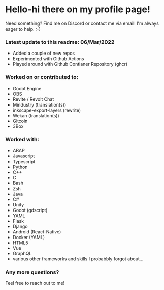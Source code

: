 # Hello-hi there on my profile page!
Need something? Find me on Discord or contact me via email! I'm always eager to help. :-)

### Latest update to this readme: 06/Mar/2022
* Added a couple of new repos
* Experimented with Github Actions
* Played around with Github Contianer Repository (ghcr)

### Worked on or contributed to:
* Godot Engine
* OBS
* Revite / Revolt Chat
* Mindustry (translation(s))
* inkscape-export-layers (rewrite)
* Wekan (translation(s))
* Gitcoin
* 3Box

### Worked with:
* ABAP
* Javascript
* Typescript
* Python
* C++
* C
* Bash
* Zsh
* Java
* C#
* Unity
* Godot (gdscript)
* YAML
* Flask
* Django
* Android (React-Native)
* Docker (YAML)
* HTML5
* Vue
* GraphQL
* various other frameworks and skills I probabbly forgot about...

### Any more questions?
Feel free to reach out to me!
<!--
**kuhnchris/kuhnchris** is a ✨ _special_ ✨ repository because its `README.md` (this file) appears on your GitHub profile.

Here are some ideas to get you started:

- 🔭 I’m currently working on ...
- 🌱 I’m currently learning ...
- 👯 I’m looking to collaborate on ...
- 🤔 I’m looking for help with ...
- 💬 Ask me about ...
- 📫 How to reach me: ...
- 😄 Pronouns: ...
- ⚡ Fun fact: ...
-->
